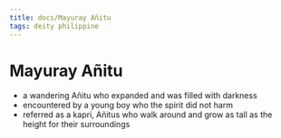 ```yaml
---
title: docs/Mayuray Añitu
tags: deity philippine
---
```


# Mayuray Añitu
- a wandering Añitu who expanded and was filled with darkness
- encountered by a young boy who the spirit did not harm
- referred as a kapri, Añitus who walk around and grow as tall as the height for their surroundings